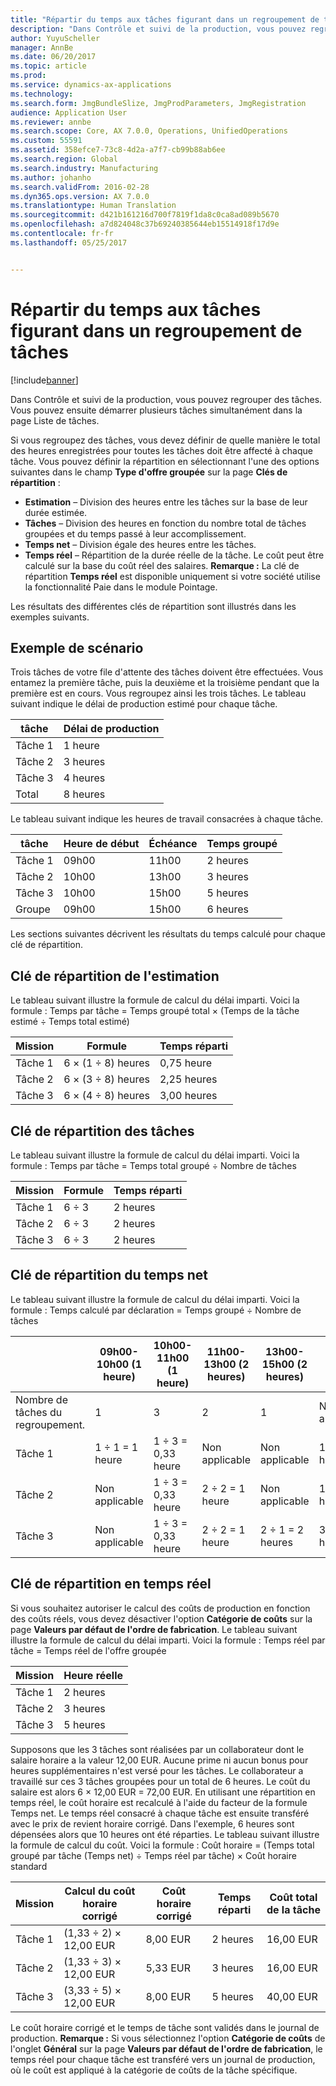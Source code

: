 ```yaml
---
title: "Répartir du temps aux tâches figurant dans un regroupement de tâches"
description: "Dans Contrôle et suivi de la production, vous pouvez regrouper des tâches. Vous pouvez ensuite démarrer plusieurs tâches simultanément dans la page Liste de tâches."
author: YuyuScheller
manager: AnnBe
ms.date: 06/20/2017
ms.topic: article
ms.prod: 
ms.service: dynamics-ax-applications
ms.technology: 
ms.search.form: JmgBundleSlize, JmgProdParameters, JmgRegistration
audience: Application User
ms.reviewer: annbe
ms.search.scope: Core, AX 7.0.0, Operations, UnifiedOperations
ms.custom: 55591
ms.assetid: 358efce7-73c8-4d2a-a7f7-cb99b88ab6ee
ms.search.region: Global
ms.search.industry: Manufacturing
ms.author: johanho
ms.search.validFrom: 2016-02-28
ms.dyn365.ops.version: AX 7.0.0
ms.translationtype: Human Translation
ms.sourcegitcommit: d421b161216d700f7819f1da8c0ca8ad089b5670
ms.openlocfilehash: a7d824048c37b69240385644eb15514918f17d9e
ms.contentlocale: fr-fr
ms.lasthandoff: 05/25/2017


---
```


# <a name="allocate-time-to-jobs-in-a-job-bundle"></a>Répartir du temps aux tâches figurant dans un regroupement de tâches

[!include[banner](../includes/banner.md)]


Dans Contrôle et suivi de la production, vous pouvez regrouper des tâches. Vous pouvez ensuite démarrer plusieurs tâches simultanément dans la page Liste de tâches.

Si vous regroupez des tâches, vous devez définir de quelle manière le total des heures enregistrées pour toutes les tâches doit être affecté à chaque tâche. Vous pouvez définir la répartition en sélectionnant l'une des options suivantes dans le champ **Type d'offre groupée** sur la page **Clés de répartition** :

-   **Estimation** – Division des heures entre les tâches sur la base de leur durée estimée.
-   **Tâches** – Division des heures en fonction du nombre total de tâches groupées et du temps passé à leur accomplissement.
-   **Temps net** – Division égale des heures entre les tâches.
-   **Temps réel** – Répartition de la durée réelle de la tâche. Le coût peut être calculé sur la base du coût réel des salaires. **Remarque :** La clé de répartition **Temps réel** est disponible uniquement si votre société utilise la fonctionnalité Paie dans le module Pointage.

Les résultats des différentes clés de répartition sont illustrés dans les exemples suivants.

## <a name="example-scenario"></a>Exemple de scénario
Trois tâches de votre file d'attente des tâches doivent être effectuées. Vous entamez la première tâche, puis la deuxième et la troisième pendant que la première est en cours. Vous regroupez ainsi les trois tâches. Le tableau suivant indique le délai de production estimé pour chaque tâche.

| tâche   | Délai de production |
|-------|-----------------|
| Tâche 1 | 1 heure          |
| Tâche 2 | 3 heures         |
| Tâche 3 | 4 heures         |
| Total | 8 heures         |

Le tableau suivant indique les heures de travail consacrées à chaque tâche.

| tâche    | Heure de début | Échéance | Temps groupé |
|--------|------------|----------|-------------|
| Tâche 1  | 09h00      | 11h00    | 2 heures     |
| Tâche 2  | 10h00      | 13h00    | 3 heures     |
| Tâche 3  | 10h00      | 15h00    | 5 heures     |
| Groupe | 09h00      | 15h00    | 6 heures     |

Les sections suivantes décrivent les résultats du temps calculé pour chaque clé de répartition.

## <a name="estimation-allocation-key"></a>Clé de répartition de l'estimation
Le tableau suivant illustre la formule de calcul du délai imparti. Voici la formule : Temps par tâche = Temps groupé total × (Temps de la tâche estimé ÷ Temps total estimé)

| Mission   | Formule           | Temps réparti |
|-------|-------------------|----------------|
| Tâche 1 | 6 × (1 ÷ 8) heures | 0,75 heure      |
| Tâche 2 | 6 × (3 ÷ 8) heures | 2,25 heures     |
| Tâche 3 | 6 × (4 ÷ 8) heures | 3,00 heures     |

## <a name="jobs-allocation-key"></a>Clé de répartition des tâches
Le tableau suivant illustre la formule de calcul du délai imparti. Voici la formule : Temps par tâche = Temps total groupé ÷ Nombre de tâches

| Mission   | Formule | Temps réparti |
|-------|---------|----------------|
| Tâche 1 | 6 ÷ 3   | 2 heures        |
| Tâche 2 | 6 ÷ 3   | 2 heures        |
| Tâche 3 | 6 ÷ 3   | 2 heures        |

## <a name="net-time-allocation-key"></a>Clé de répartition du temps net
Le tableau suivant illustre la formule de calcul du délai imparti. Voici la formule : Temps calculé par déclaration = Temps groupé ÷ Nombre de tâches

|                              | 09h00-10h00 (1 heure) | 10h00-11h00 (1 heure) | 11h00-13h00 (2 heures) | 13h00-15h00 (2 heures) | Temps réparti |
|------------------------------|----------------------|----------------------|-----------------------|-----------------------|----------------|
| Nombre de tâches du regroupement. | 1                    | 3                    | 2                     | 1                     | Non applicable |
| Tâche 1                        | 1 ÷ 1 = 1 heure       | 1 ÷ 3 = 0,33 heure    | Non applicable        | Non applicable        | 1,33 heure     |
| Tâche 2                        | Non applicable       | 1 ÷ 3 = 0,33 heure    | 2 ÷ 2 = 1 heure        | Non applicable        | 1,33 heure     |
| Tâche 3                        | Non applicable       | 1 ÷ 3 = 0,33 heure    | 2 ÷ 2 = 1 heure        | 2 ÷ 1 = 2 heures       | 3,33 heures     |

## <a name="real-time-allocation-key"></a>Clé de répartition en temps réel
Si vous souhaitez autoriser le calcul des coûts de production en fonction des coûts réels, vous devez désactiver l'option **Catégorie de coûts** sur la page **Valeurs par défaut de l'ordre de fabrication**. Le tableau suivant illustre la formule de calcul du délai imparti. Voici la formule : Temps réel par tâche = Temps réel de l'offre groupée

| Mission   | Heure réelle |
|-------|-------------|
| Tâche 1 | 2 heures     |
| Tâche 2 | 3 heures     |
| Tâche 3 | 5 heures     |

Supposons que les 3 tâches sont réalisées par un collaborateur dont le salaire horaire a la valeur 12,00 EUR. Aucune prime ni aucun bonus pour heures supplémentaires n'est versé pour les tâches. Le collaborateur a travaillé sur ces 3 tâches groupées pour un total de 6 heures. Le coût du salaire est alors 6 × 12,00 EUR = 72,00 EUR. En utilisant une répartition en temps réel, le coût horaire est recalculé à l'aide du facteur de la formule Temps net. Le temps réel consacré à chaque tâche est ensuite transféré avec le prix de revient horaire corrigé. Dans l'exemple, 6 heures sont dépensées alors que 10 heures ont été réparties. Le tableau suivant illustre la formule de calcul du coût. Voici la formule : Coût horaire = (Temps total groupé par tâche (Temps net) ÷ Temps réel par tâche) × Coût horaire standard

| Mission   | Calcul du coût horaire corrigé | Coût horaire corrigé | Temps réparti | Coût total de la tâche |
|-------|----------------------------------------|-------------------------|----------------|-------------------|
| Tâche 1 | (1,33 ÷ 2) × 12,00 EUR                 | 8,00 EUR                | 2 heures        | 16,00 EUR         |
| Tâche 2 | (1,33 ÷ 3) × 12,00 EUR                 | 5,33 EUR                | 3 heures        | 16,00 EUR         |
| Tâche 3 | (3,33 ÷ 5) × 12,00 EUR                 | 8,00 EUR                | 5 heures        | 40,00 EUR         |

Le coût horaire corrigé et le temps de tâche sont validés dans le journal de production. **Remarque :** Si vous sélectionnez l'option **Catégorie de coûts** de l'onglet **Général** sur la page **Valeurs par défaut de l'ordre de fabrication**, le temps réel pour chaque tâche est transféré vers un journal de production, où le coût est appliqué à la catégorie de coûts de la tâche spécifique.




